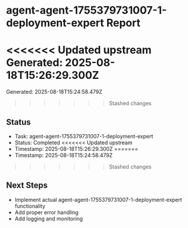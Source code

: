 # agent-agent-1755379731007-1-deployment-expert Report

<<<<<<< Updated upstream
Generated: 2025-08-18T15:26:29.300Z
=======
Generated: 2025-08-18T15:24:58.479Z
>>>>>>> Stashed changes

## Status
- Task: agent-agent-1755379731007-1-deployment-expert
- Status: Completed
<<<<<<< Updated upstream
- Timestamp: 2025-08-18T15:26:29.300Z
=======
- Timestamp: 2025-08-18T15:24:58.479Z
>>>>>>> Stashed changes

## Next Steps
- Implement actual agent-agent-1755379731007-1-deployment-expert functionality
- Add proper error handling
- Add logging and monitoring
